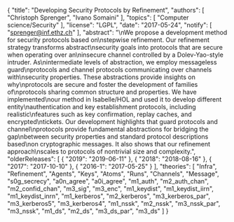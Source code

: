 {
    "title": "Developing Security Protocols by Refinement",
    "authors": [
        "Christoph Sprenger",
        "Ivano Somaini"
    ],
    "topics": [
        "Computer science/Security"
    ],
    "license": "LGPL",
    "date": "2017-05-24",
    "notify": [
        "sprenger@inf.ethz.ch"
    ],
    "abstract": "\nWe propose a development method for security protocols based on\nstepwise refinement. Our refinement strategy transforms abstract\nsecurity goals into protocols that are secure when operating over an\ninsecure channel controlled by a Dolev-Yao-style intruder. As\nintermediate levels of abstraction, we employ messageless guard\nprotocols and channel protocols communicating over channels with\nsecurity properties. These abstractions provide insights on why\nprotocols are secure and foster the development of families of\nprotocols sharing common structure and properties. We have implemented\nour method in Isabelle/HOL and used it to develop different entity\nauthentication and key establishment protocols, including realistic\nfeatures such as key confirmation, replay caches, and encrypted\ntickets. Our development highlights that guard protocols and channel\nprotocols provide fundamental abstractions for bridging the gap\nbetween security properties and standard protocol descriptions based\non cryptographic messages. It also shows that our refinement approach\nscales to protocols of nontrivial size and complexity.",
    "olderReleases": [
        {
            "2019": "2019-06-11"
        },
        {
            "2018": "2018-08-16"
        },
        {
            "2017": "2017-10-10"
        },
        {
            "2016-1": "2017-05-25"
        }
    ],
    "theories": [
        "Infra",
        "Refinement",
        "Agents",
        "Keys",
        "Atoms",
        "Runs",
        "Channels",
        "Message",
        "s0g_secrecy",
        "a0n_agree",
        "a0i_agree",
        "m1_auth",
        "m2_auth_chan",
        "m2_confid_chan",
        "m3_sig",
        "m3_enc",
        "m1_keydist",
        "m1_keydist_iirn",
        "m1_keydist_inrn",
        "m1_kerberos",
        "m2_kerberos",
        "m3_kerberos_par",
        "m3_kerberos5",
        "m3_kerberos4",
        "m1_nssk",
        "m2_nssk",
        "m3_nssk_par",
        "m3_nssk",
        "m1_ds",
        "m2_ds",
        "m3_ds_par",
        "m3_ds"
    ]
}